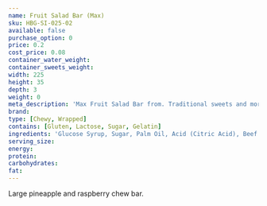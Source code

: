 ```yaml
---
name: Fruit Salad Bar (Max)
sku: HBG-SI-025-02
available: false
purchase_option: 0
price: 0.2
cost_price: 0.08
container_water_weight: 
container_sweets_weight: 
width: 225
height: 35
depth: 3
weight: 0
meta_description: 'Max Fruit Salad Bar from. Traditional sweets and more at Humbugs Confectionery Store. Specialists in satisfying your sweet tooth!'
brand: 
type: [Chewy, Wrapped]
contains: [Gluten, Lactose, Sugar, Gelatin]
ingredients: 'Glucose Syrup, Sugar, Palm Oil, Acid (Citric Acid), Beef Gelatine, Flavourings, Natural Colours: Paprika Extract, Anthocyanins, Emulsifier (Soya Lecithins). May contain traces of milk.'
serving_size: 
energy: 
protein: 
carbohydrates: 
fat: 
---
```

Large pineapple and raspberry chew bar.